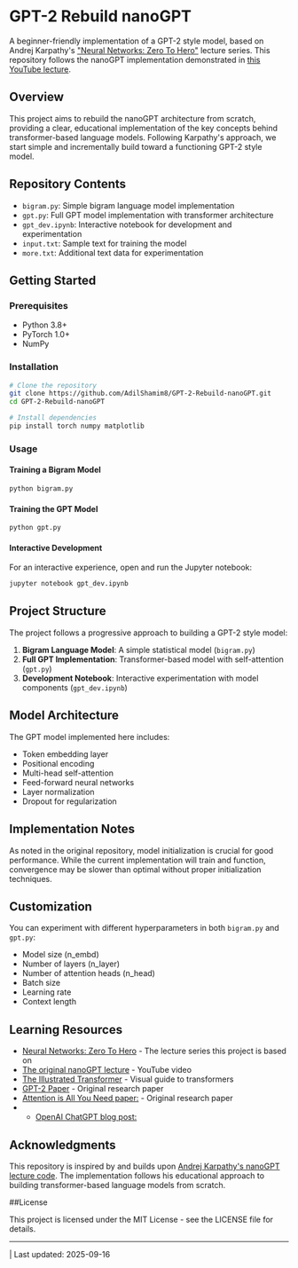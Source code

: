 # GPT-2 Rebuild nanoGPT

A beginner-friendly implementation of a GPT-2 style model, based on Andrej Karpathy's ["Neural Networks: Zero To Hero"](https://karpathy.ai/zero-to-hero.html) lecture series. This repository follows the nanoGPT implementation demonstrated in [this YouTube lecture](https://youtu.be/kCc8FmEb1nY?feature=shared).

## Overview

This project aims to rebuild the nanoGPT architecture from scratch, providing a clear, educational implementation of the key concepts behind transformer-based language models. Following Karpathy's approach, we start simple and incrementally build toward a functioning GPT-2 style model.

## Repository Contents

- `bigram.py`: Simple bigram language model implementation
- `gpt.py`: Full GPT model implementation with transformer architecture
- `gpt_dev.ipynb`: Interactive notebook for development and experimentation
- `input.txt`: Sample text for training the model
- `more.txt`: Additional text data for experimentation

## Getting Started

### Prerequisites

- Python 3.8+
- PyTorch 1.0+
- NumPy

### Installation

```bash
# Clone the repository
git clone https://github.com/AdilShamim8/GPT-2-Rebuild-nanoGPT.git
cd GPT-2-Rebuild-nanoGPT

# Install dependencies
pip install torch numpy matplotlib
```

### Usage

#### Training a Bigram Model

```bash
python bigram.py
```

#### Training the GPT Model

```bash
python gpt.py
```

#### Interactive Development

For an interactive experience, open and run the Jupyter notebook:

```bash
jupyter notebook gpt_dev.ipynb
```

## Project Structure

The project follows a progressive approach to building a GPT-2 style model:

1. **Bigram Language Model**: A simple statistical model (`bigram.py`)
2. **Full GPT Implementation**: Transformer-based model with self-attention (`gpt.py`)
3. **Development Notebook**: Interactive experimentation with model components (`gpt_dev.ipynb`)

## Model Architecture

The GPT model implemented here includes:

- Token embedding layer
- Positional encoding
- Multi-head self-attention
- Feed-forward neural networks
- Layer normalization
- Dropout for regularization

## Implementation Notes

As noted in the original repository, model initialization is crucial for good performance. While the current implementation will train and function, convergence may be slower than optimal without proper initialization techniques.

## Customization

You can experiment with different hyperparameters in both `bigram.py` and `gpt.py`:

- Model size (n_embd)
- Number of layers (n_layer)
- Number of attention heads (n_head)
- Batch size
- Learning rate
- Context length

## Learning Resources

- [Neural Networks: Zero To Hero](https://karpathy.ai/zero-to-hero.html) - The lecture series this project is based on
- [The original nanoGPT lecture](https://youtu.be/kCc8FmEb1nY?feature=shared) - YouTube video
- [The Illustrated Transformer](http://jalammar.github.io/illustrated-transformer/) - Visual guide to transformers
- [GPT-2 Paper](https://cdn.openai.com/better-language-models/language_models_are_unsupervised_multitask_learners.pdf) - Original research paper
- [Attention is All You Need paper:](https://arxiv.org/abs/1706.03762) - Original research paper
- - [OpenAI ChatGPT blog post:](https://openai.com/index/chatgpt/)

## Acknowledgments

This repository is inspired by and builds upon [Andrej Karpathy's nanoGPT lecture code](https://github.com/karpathy/ng-video-lecture). The implementation follows his educational approach to building transformer-based language models from scratch.

##License

This project is licensed under the MIT License - see the LICENSE file for details.

---
| Last updated: 2025-09-16
